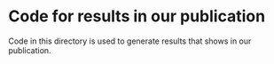 # Code for results in our publication

Code in this directory is used to generate results that shows in our publication.



